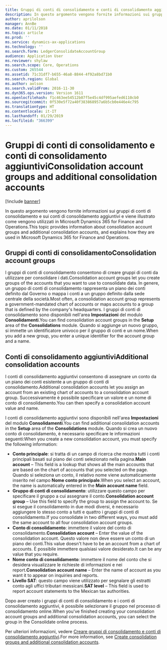 ```yaml
---
title: Gruppi di conti di consolidamento e conti di consolidamento aggiuntivi
description: In questo argomento vengono fornite informazioni sui gruppi di conti di consolidamento e sui conti di consolidamento aggiuntivi e viene illustrato come vengono utilizzati in Microsoft Dynamics 365 for Finance and Operations.
author: aprilolson
manager: AnnBe
ms.date: 01/11/2018
ms.topic: article
ms.prod: ''
ms.service: dynamics-ax-applications
ms.technology: ''
ms.search.form: LedgerConsolidateAccountGroup
audience: Application User
ms.reviewer: shylaw
ms.search.scope: Core, Operations
ms.custom: 265544
ms.assetid: 71c31df7-b655-46a8-8844-4f92a8bd71b0
ms.search.region: Global
ms.author: aolson
ms.search.validFrom: 2016-11-30
ms.dyn365.ops.version: Version 1611
ms.openlocfilehash: f1c463ee54512b07f5e45c4df995aefed6110cb0
ms.sourcegitcommit: 0f530e5f72a40f383868957a6b5cb0e446e4c795
ms.translationtype: HT
ms.contentlocale: it-IT
ms.lasthandoff: 01/29/2019
ms.locfileid: "366399"
---
```

# <a name="consolidation-account-groups-and-additional-consolidation-accounts"></a><span data-ttu-id="e6bfe-103">Gruppi di conti di consolidamento e conti di consolidamento aggiuntivi</span><span class="sxs-lookup"><span data-stu-id="e6bfe-103">Consolidation account groups and additional consolidation accounts</span></span>

[!include [banner](../includes/banner.md)]

<span data-ttu-id="e6bfe-104">In questo argomento vengono fornite informazioni sui gruppi di conti di consolidamento e sui conti di consolidamento aggiuntivi e viene illustrato come vengono utilizzati in Microsoft Dynamics 365 for Finance and Operations.</span><span class="sxs-lookup"><span data-stu-id="e6bfe-104">This topic provides information about consolidation account groups and additional consolidation accounts, and explains how they are used in Microsoft Dynamics 365 for Finance and Operations.</span></span>

<a name="consolidation-account-groups"></a><span data-ttu-id="e6bfe-105">Gruppi di conti di consolidamento</span><span class="sxs-lookup"><span data-stu-id="e6bfe-105">Consolidation account groups</span></span>
----------------------------

<span data-ttu-id="e6bfe-106">I gruppi di conti di consolidamento consentono di creare gruppi di conti da utilizzare per consolidare i dati.</span><span class="sxs-lookup"><span data-stu-id="e6bfe-106">Consolidation account groups let you create groups of the accounts that you want to use to consolidate data.</span></span> <span data-ttu-id="e6bfe-107">In genere, un gruppo di conti di consolidamento rappresenta un piano dei conti definito dal Governo o mappa i conti a un gruppo definito dalla sede centrale della società.</span><span class="sxs-lookup"><span data-stu-id="e6bfe-107">Most often, a consolidation account group represents a government-mandated chart of accounts or maps accounts to a group that is defined by the company's headquarters.</span></span> <span data-ttu-id="e6bfe-108">I gruppi di conti di consolidamento sono disponibili nell'area **Impostazioni** del modulo **Consolidamenti**.</span><span class="sxs-lookup"><span data-stu-id="e6bfe-108">You can find consolidation account groups in the **Setup** area of the **Consolidations** module.</span></span> <span data-ttu-id="e6bfe-109">Quando si aggiunge un nuovo gruppo, si immette un identificatore univoco per il gruppo di conti e un nome.</span><span class="sxs-lookup"><span data-stu-id="e6bfe-109">When you add a new group, you enter a unique identifier for the account group and a name.</span></span>

## <a name="additional-consolidation-accounts"></a><span data-ttu-id="e6bfe-110">Conti di consolidamento aggiuntivi</span><span class="sxs-lookup"><span data-stu-id="e6bfe-110">Additional consolidation accounts</span></span>
<span data-ttu-id="e6bfe-111">I conti di consolidamento aggiuntivi consentono di assegnare un conto da un piano dei conti esistente a un gruppo di conti di consolidamento.</span><span class="sxs-lookup"><span data-stu-id="e6bfe-111">Additional consolidation accounts let you assign an account from an existing chart of accounts to a consolidation account group.</span></span> <span data-ttu-id="e6bfe-112">Successivamente è possibile specificare un valore e un nome di conto di consolidamento.</span><span class="sxs-lookup"><span data-stu-id="e6bfe-112">You can then specify a consolidation account value and name.</span></span> 

<span data-ttu-id="e6bfe-113">I conti di consolidamento aggiuntivi sono disponibili nell'area **Impostazioni** del modulo **Consolidamenti**.</span><span class="sxs-lookup"><span data-stu-id="e6bfe-113">You can find additional consolidation accounts in the **Setup** area of the **Consolidations** module.</span></span> <span data-ttu-id="e6bfe-114">Quando si crea un nuovo conto di consolidamento, è necessario specificare le informazioni seguenti:</span><span class="sxs-lookup"><span data-stu-id="e6bfe-114">When you create a new consolidation account, you must specify the following information:</span></span>

-   <span data-ttu-id="e6bfe-115">**Conto principale**: si tratta di un campo di ricerca che mostra tutti i conti principali basati sul piano dei conti selezionato nella pagina.</span><span class="sxs-lookup"><span data-stu-id="e6bfe-115">**Main account** – This field is a lookup that shows all the main accounts that are based on the chart of accounts that you selected on the page.</span></span> <span data-ttu-id="e6bfe-116">Quando si seleziona un conto, il relativo nome viene automaticamente inserito nel campo **Nome conto principale**.</span><span class="sxs-lookup"><span data-stu-id="e6bfe-116">When you select an account, the name is automatically entered in the **Main account name** field.</span></span>
-   <span data-ttu-id="e6bfe-117">**Gruppo di conti di consolidamento**: utilizzare questo campo per specificare il gruppo a cui assegnare il conto.</span><span class="sxs-lookup"><span data-stu-id="e6bfe-117">**Consolidation account group** – Use this field to specify the group to assign the account to.</span></span> <span data-ttu-id="e6bfe-118">Se si esegue il consolidamento in due modi diversi, è necessario aggiungere lo stesso conto a tutti e quattro i gruppi di conti di consolidamento.</span><span class="sxs-lookup"><span data-stu-id="e6bfe-118">If you consolidate in two different ways, you must add the same account to all four consolidation account groups.</span></span>
-   <span data-ttu-id="e6bfe-119">**Conto di consolidamento**: immettere il valore del conto di consolidamento.</span><span class="sxs-lookup"><span data-stu-id="e6bfe-119">**Consolidation account** – Enter the value of the consolidation account.</span></span> <span data-ttu-id="e6bfe-120">Questo valore non deve essere un conto di un piano dei conti.</span><span class="sxs-lookup"><span data-stu-id="e6bfe-120">This value doesn't have to be an account from a chart of accounts.</span></span> <span data-ttu-id="e6bfe-121">È possibile immettere qualsiasi valore desiderato.</span><span class="sxs-lookup"><span data-stu-id="e6bfe-121">It can be any value that you require.</span></span>
-   <span data-ttu-id="e6bfe-122">**Nome conto di consolidamento**: immettere il nome del conto che si desidera visualizzare le richieste di informazioni e nei report.</span><span class="sxs-lookup"><span data-stu-id="e6bfe-122">**Consolidation account name** – Enter the name of account as you want it to appear on inquiries and reports.</span></span>
-   <span data-ttu-id="e6bfe-123">**Livello SAT**: questo campo viene utilizzato per segnalare gli estratti conto agli uffici tributari messicani.</span><span class="sxs-lookup"><span data-stu-id="e6bfe-123">**SAT level** – This field is used to report account statements to the Mexican tax authorities.</span></span> 

<span data-ttu-id="e6bfe-124">Dopo aver creato i gruppi di conti di consolidamento e i conti di consolidamento aggiuntivi, è possibile selezionare il gruppo nel processo di consolidamento online.</span><span class="sxs-lookup"><span data-stu-id="e6bfe-124">When you've finished creating your consolidation account groups and additional consolidation accounts, you can select the group in the Consolidate online process.</span></span>


<span data-ttu-id="e6bfe-125">Per ulteriori informazioni, vedere [Creare gruppi di consolidamento e conti di consolidamento aggiuntivi](../general-ledger/tasks/create-consolidation-groups.md).</span><span class="sxs-lookup"><span data-stu-id="e6bfe-125">For more information, see [Create consolidation groups and additional consolidation accounts](../general-ledger/tasks/create-consolidation-groups.md).</span></span> 



